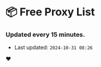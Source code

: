 # :package: Free Proxy List
### Updated every 15 minutes.

- Last updated: `2024-10-31 08:26`

:heart:
